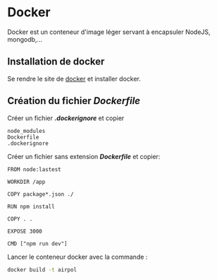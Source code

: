 # Docker

Docker est un conteneur d'image léger servant à encapsuler NodeJS, mongodb,...

## Installation de docker

Se rendre le site de [docker](https://docs.docker.com/docker-for-mac/install/) et installer docker.

## Création du fichier ***Dockerfile***

Créer un fichier ***.dockerignore*** et copier 

```
node_modules
Dockerfile
.dockerignore
```

Créer un fichier sans extension ***Dockerfile*** et copier:

```
FROM node:lastest

WORKDIR /app

COPY package*.json ./

RUN npm install

COPY . .

EXPOSE 3000

CMD ["npm run dev"]
```

Lancer le conteneur docker avec la commande :

```zsh
docker build -t airpol
```
